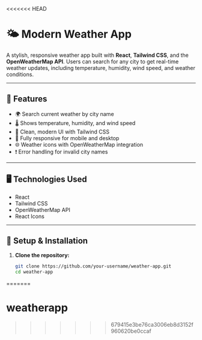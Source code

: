 <<<<<<< HEAD
# 🌤️ Modern Weather App

A stylish, responsive weather app built with **React**, **Tailwind CSS**, and the **OpenWeatherMap API**. Users can search for any city to get real-time weather updates, including temperature, humidity, wind speed, and weather conditions.

---

## 🚀 Features

- 🌍 Search current weather by city name
- 🌡️ Shows temperature, humidity, and wind speed
- 🎨 Clean, modern UI with Tailwind CSS
- 📱 Fully responsive for mobile and desktop
- 🌐 Weather icons with OpenWeatherMap integration
- ❗ Error handling for invalid city names

---

## 🖥️ Technologies Used

- React
- Tailwind CSS
- OpenWeatherMap API
- React Icons

---

## 🔧 Setup & Installation

1. **Clone the repository:**
   ```bash
   git clone https://github.com/your-username/weather-app.git
   cd weather-app
=======
# weatherapp
>>>>>>> 679415e3be76ca3006eb8d3152f960620be0ccaf
